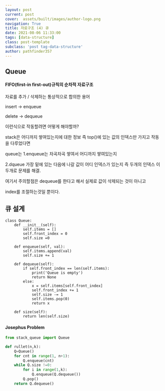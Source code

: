 ```yaml
---
layout: post
current: post
cover:  assets/built/images/author-logo.png
navigation: True
title: 자료구조 (4) 큐
date: 2021-08-06 11:33:00
tags: [data-structure]
class: post-template
subclass: 'post tag-data-structure'
author: pathfinder357
---
```


## Queue

#### FIFO(first-in first-out)규칙의 순차적 자료구조

자료를 추가 / 삭제하는 통상적으로 합의한 용어

insert -> enqueue

delete -> dequeue

이런식으로 작동할려면 어떻게 해야할까?

stack은 어디까지 쌓여있는지에 대한 정보 즉 top()에 있는 값의 인덱스만 가지고 작동을 다루었다면

queue는 1.enqueue는 차곡차곡 쌓여서 어디까지 쌓여있는지

2.dqueue 가장 밑에 있는 다음에 나갈 값이 어디 인덱스가 있는지 즉 두개의 인덱스 이 두개로 문제를 해결.

여기서 주의할점은 dequeue를 한다고 해서 실제로 값이 삭제되는 것이 아니고

index를 조절하는것일 뿐이다.


## 큐 설계

~~~python~~~
class Queue:
    def __init__(self):
        self.items = []
        self.front_index = 0
        self.size =0

    def enqueue(self, val):
        self.items.append(val)
        self.size += 1
    
    def dequeue(self):
        if self.front_index == len(self.items):
            print('Queue is empty')
            return None
        else:
            x = self.items[self.front_index]
            self.front_index += 1
            self.size -= 1
            self.items.pop(0)
            return x

    def size(self):
        return len(self.size)
~~~

#### Josephus Problem

~~~python
from stack_queue import Queue

def rullet(n,k):
    Q=Queue()
    for cnt in range(1, n+1):
        Q.enqueue(cnt)
    while Q.size !=0:
        for i in range(1,k):
            Q.enqueue(Q.dequeue())
        Q.pop()
    return Q.dequeue()
~~~








  





